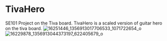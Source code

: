 # TivaHero
SE101 Project on the Tiva board. TivaHero is a scaled version of guitar hero on the tiva board.
![16251446_1356913017706533_1071722654_o](https://cloud.githubusercontent.com/assets/13323013/22235162/d59016ca-e1cb-11e6-9842-680b426f0bcb.jpg)
![16229878_1356913044373197_622405679_o](https://cloud.githubusercontent.com/assets/13323013/22235165/d8075cc4-e1cb-11e6-8397-92b8dac85cc8.jpg)
